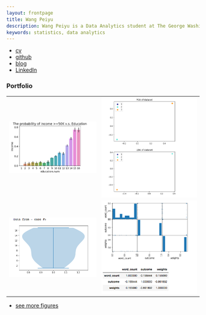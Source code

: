 ```yaml
---
layout: frontpage
title: Wang Peiyu
description: Wang Peiyu is a Data Analytics student at The George Washington University.
keywords: statistics, data analytics
---
```


<div class="navbar">
  <div class="navbar-inner">
      <ul class="nav">
          <li><a href="{{ BASE_PATH }}/assets/Wang_Peiyu_cv.pdf">cv</a></li>
          <li><a href="https://github.com/oliviapy960825">github</a></li>
          <li><a href="">blog</a></li>
          <li><a href="https://www.linkedin.com/in/peiyu-w-a2a804126/">LinkedIn</a></li>
      </ul>
  </div>
</div>

### <a name="Portfolio"></a>Portfolio

<table class="wide">
<tr>
  <td class="left">
    <a href="pages/publpics/pic_1.html">
        <img src="assets/publpics/pic_1.png" alt="Feature Histogram example" title="Feature Histogram example"/>
    </a>
  </td>
  <td class="right">
    <a href="pages/publpics/pic_2.html">
        <img src="assets/publpics/pic_2.png" alt="PCA_LDA" title="PCA_LDA"/>
    </a>
  </td>
</tr>
<tr>
  <td class="left">
    <a href="pages/publpics/pic_3.html">
        <img src="assets/publpics/pic_3.png" alt="violin plot for case number" title="violin plot for case number"/>
    </a>
  </td>
  <td class="right">
    <a href="pages/publpics/pic_12.html">
        <img src="assets/publpics/pic_12.png" alt="SPLOM Visualization" title="SPLOM Visualization"/>
    </a>
  </td>
</tr>
</table>

<div class="navbar">
  <div class="navbar-inner">
      <ul class="nav">
          <li><a href="morefigs.html">see more figures</a></li>
      </ul>
  </div>
</div>
